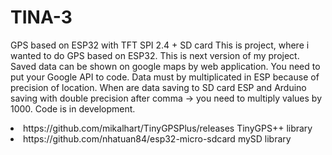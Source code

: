 # TINA-3
GPS based on ESP32 with TFT SPI 2.4 + SD card
This is project, where i wanted to do GPS based on ESP32. This is next version of my project.
Saved data can be shown on google maps by web application. You need to put your Google API to code.
Data must by multiplicated in ESP because of precision of location. When are data saving to SD card ESP and Arduino saving with double precision after comma -> you need to multiply values by 1000.
Code is in development.


<li>https://github.com/mikalhart/TinyGPSPlus/releases TinyGPS++ library 
<li>https://github.com/nhatuan84/esp32-micro-sdcard mySD library

